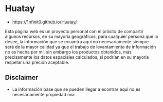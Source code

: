 # Huatay

* <a href="https://1nfinit0.github.io/Huatay/">https://1nfinit0.github.io/Huatay/</a>

Esta página web es un proyecto personal con el prósito de compartir algunos recursos, en su mayoría geográficos, para cualquier persona que lo desee, la información que se ecuantra aquí no necesariamente siempre será de la mayor calidad ya que el trabajo de levantamiento de información no es hecha por mí, sin embargo los productos obtenidos, más precisamente los datos espaciales calculados, si podrían en su mayoría respetar una preción aceptable.

## Disclaimer

* La información base que se pueden llegar a econtrar aquí no es necesariamente propiedad mía
